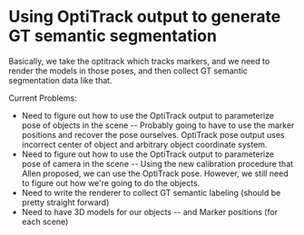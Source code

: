 
# Using OptiTrack output to generate GT semantic segmentation

Basically, we take the optitrack which tracks markers, and we need to render the models in those poses, and then collect GT semantic segmentation data like that.

Current Problems:

- Need to figure out how to use the OptiTrack output to parameterize pose of objects in the scene
-- Probably going to have to use the marker positions and recover the pose ourselves. OptiTrack pose output uses incorrect center of object and arbitrary object coordinate system.
- Need to figure out how to use the OptiTrack output to parameterize pose of camera in the scene
-- Using the new calibration procedure that Allen proposed, we can use the OptiTrack pose. However, we still need to figure out how we're going to do the objects.
- Need to write the renderer to collect GT semantic labeling (should be pretty straight forward)
- Need to have 3D models for our objects
-- and Marker positions (for each scene)